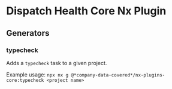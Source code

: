 # Dispatch Health Core Nx Plugin

## Generators

### typecheck

Adds a `typecheck` task to a given project.

Example usage: `npx nx g @*company-data-covered*/nx-plugins-core:typecheck <project name>`
